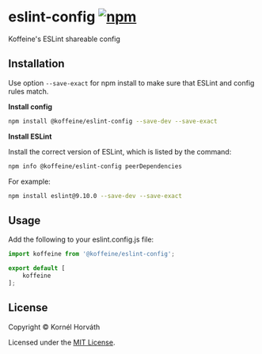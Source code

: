 <h1>
	eslint-config
	<a href="https://www.npmjs.com/package/@koffeine/eslint-config"><img alt="npm" src="https://img.shields.io/npm/v/@koffeine/eslint-config"></a>
</h1>

Koffeine's ESLint shareable config

## Installation

Use option `--save-exact` for npm install to make sure that ESLint and config rules match.

__Install config__

```sh
npm install @koffeine/eslint-config --save-dev --save-exact
```

__Install ESLint__

Install the correct version of ESLint, which is listed by the command:

```sh
npm info @koffeine/eslint-config peerDependencies
```

For example:

```sh
npm install eslint@9.10.0 --save-dev --save-exact
```

## Usage

Add the following to your eslint.config.js file:

```js
import koffeine from '@koffeine/eslint-config';

export default [
    koffeine
];
```

## License

Copyright © Kornél Horváth

Licensed under the [MIT License](https://raw.githubusercontent.com/koffeine/eslint-config/master/LICENSE).
